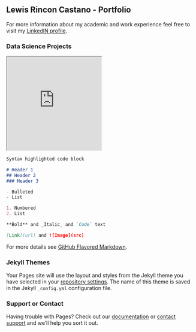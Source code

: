 ## Lewis Rincon Castano - Portfolio

For more information about my academic and work experience feel free to visit my [LinkedIN profile](https://www.linkedin.com/in/lrincas/).



### Data Science Projects

  <iframe src="https://drive.google.com/file/d/1T94iW5IUkwnFLaAUJdsKU6R2PfD5SCLO/view?usp=sharing" width="50%" height="250px">
    </iframe>

```markdown
Syntax highlighted code block

# Header 1
## Header 2
### Header 3

- Bulleted
- List

1. Numbered
2. List

**Bold** and _Italic_ and `Code` text

[Link](url) and ![Image](src)
```

For more details see [GitHub Flavored Markdown](https://guides.github.com/features/mastering-markdown/).

### Jekyll Themes

Your Pages site will use the layout and styles from the Jekyll theme you have selected in your [repository settings](https://github.com/lericas/portfolio/settings/pages). The name of this theme is saved in the Jekyll `_config.yml` configuration file.

### Support or Contact

Having trouble with Pages? Check out our [documentation](https://docs.github.com/categories/github-pages-basics/) or [contact support](https://support.github.com/contact) and we’ll help you sort it out.
